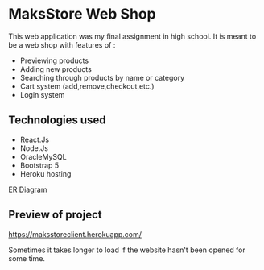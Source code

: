 # MaksStore Web Shop
This web application was my final assignment in high school.
It is meant to be a web shop with features of : 
- Previewing products 
- Adding new products
- Searching through products by name or category
- Cart system (add,remove,checkout,etc.)
- Login system
## Technologies used
- React.Js
- Node.Js
- OracleMySQL 
- Bootstrap 5
- Heroku hosting

[ER Diagram](d3enis.github.com/maksstore/erdiagram.png)

## Preview of project
https://maksstoreclient.herokuapp.com/

Sometimes it takes longer to load if the website hasn't been opened for some time.
